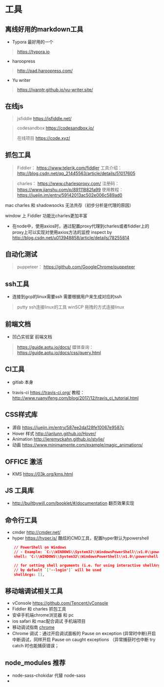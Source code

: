 # 工具



## 离线好用的markdown工具

* Typora 最好用的一个

> https://typora.io

* haroopress

> http://pad.haroopress.com/

* Yu writer
> https://ivarptr.github.io/yu-writer.site/

## 在线js

> jsfiddle https://jsfiddle.net/

> codesandbox https://codesandbox.io/
>
> 在线项目 https://code.xyz/


## 抓包工具

> Fiddler： https://www.telerik.com/fiddler
工具介绍： http://blog.csdn.net/qq_21445563/article/details/51017605

> charles： https://www.charlesproxy.com/
> 注册码： https://www.jianshu.com/p/89111882fa99
> 使用教程： https://juejin.im/entry/59142013ac502e006c589ad0

mac charles 和 shadowsocks 无法共存（初步分析是代理的原因）

window 上 Fiddler 功能比charles更加丰富
* 在node中，使用axios时，通过配置proxy代理到charles或者fiddler上的proxy上可以实现对使用axios方法的监控
inspect by http://blog.csdn.net/u013948858/article/details/78255814


## 自动化测试
> puppeteer： https://github.com/GoogleChrome/puppeteer

## ssh工具

* 连接到gcp的linux需要ssh 需要根据用户来生成对应的ssh

> putty ssh连接linux的工具
> winSCP 拖拽的方式连接linux

## 前端文档

* 凹凸实验室 前端文档

> https://guide.aotu.io/docs/
> 媒体查询： https://guide.aotu.io/docs/css/query.html


## CI工具

* gitlab 本身

* travis-ci https://travis-ci.org/ 教程：http://www.ruanyifeng.com/blog/2017/12/travis_ci_tutorial.html

## CSS样式库

* 源自 https://juejin.im/entry/587ee2da128fe10067e9587c
* Hover 样式 http://ianlunn.github.io/Hover/
* Animation  http://jeremyckahn.github.io/stylie/
* 动画 https://www.minimamente.com/example/magic_animations/



## OFFICE 激活
 * KMS https://03k.org/kms.html

## JS 工具库
* http://builtbywill.com/booklet/#/documentation 翻页效果实现

## 命令行工具
* cmder http://cmder.net/ 
* hyper  https://hyper.is/ 酷炫的CMD工具，配置hyper默认为powershell
``` json 
    // PowerShell on Windows
    // - Example: `C:\\WINDOWS\\System32\\WindowsPowerShell\\v1.0\\powershell.exe`
    shell: 'C:\\WINDOWS\\System32\\WindowsPowerShell\\v1.0\\powershell.exe',

    // for setting shell arguments (i.e. for using interactive shellArgs: `['-i']`)
    // by default `['--login']` will be used
    shellArgs: [],
```
## 移动端调试相关工具
* vConsole https://github.com/Tencent/vConsole
* Fiddler 和 charles 抓包工具
* 安卓手机端chrome浏览器 和 pc
* ios safari 和 mac配合调试 手机端项目
* 移动调试指南 [chrome](http://wiki.jikexueyuan.com/project/chrome-devtools/remote-debugging-on-android.html) 
* Chrome 调试：通过开启调试面板的 Pause on exception (异常时中断)开启中断调试，同样开启 Pause on caught exceptions （异常捕获时也中断 try catch 时也能捕获错误；

## node_modules 推荐
* node-sass-chokidar 代替 node-sass
* 